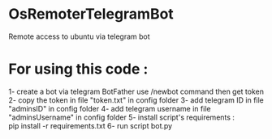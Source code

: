 # OsRemoterTelegramBot
Remote access to ubuntu via telegram bot

# For using this code :
1- create a bot via  telegram BotFather use /newbot command then get token
2- copy the token in file "token.txt" in config folder
3- add telegram ID in file "adminsID" in config folder
4- add telegram username in file "adminsUsername" in config folder
5- install script's requirements :  
    pip install -r requirements.txt
6- run script bot.py    
